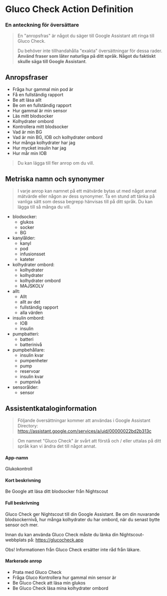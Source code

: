 # Gluco Check Action Definition

### En anteckning för översättare

> En "anropsfras" är något du säger till Google Assistant att ringa till Gluco Check.
> 
> Du behöver inte tillhandahålla "exakta" översättningar för dessa rader. **Använd fraser som låter naturliga på ditt språk. Något du faktiskt skulle säga till Google Assistant**.

## Anropsfraser

- Fråga hur gammal min pod är
- Få en fullständig rapport
- Be att läsa allt
- Be om en fullständig rapport
- Hur gammal är min sensor
- Läs mitt blodsocker
- Kolhydrater ombord
- Kontrollera mitt blodsocker
- Vad är min BG
- Vad är min BG, IOB och kolhydrater ombord
- Hur många kolhydrater har jag
- Hur mycket insulin har jag
- Hur mår min IOB

> Du kan lägga till fler anrop om du vill.

## Metriska namn och synonymer

> I varje anrop kan namnet på ett mätvärde bytas ut med något annat mätvärde eller någon av dess synonymer. Ta en stund att tänka på vanliga sätt som dessa begrepp hänvisas till på ditt språk. Du kan lägga till så många du vill.

- blodsocker:
  - glukos
  - socker
  - BG
- kanylålder:
  - kanyl
  - pod
  - infusionsset
  - kateter
- kolhydrater ombord:
  - kolhydrater
  - kolhydrater
  - kolhydrater ombord
  - MAJSKOLV
- allt:
  - Allt
  - allt av det
  - fullständig rapport
  - alla värden
- insulin ombord:
  - IOB
  - insulin
- pumpbatteri:
  - batteri
  - batterinivå
- pumpbehållare:
  - insulin kvar
  - pumpenheter
  - pump
  - reservoar
  - insulin kvar
  - pumpnivå
- sensorålder:
  - sensor

## Assistentkataloginformation
> Följande översättningar kommer att användas i Google Assistant Directory: https://assistant.google.com/services/a/uid/00000022bd2b313c

> Om namnet "Gluco Check" är svårt att förstå och / eller uttalas på ditt språk kan vi ändra det till något annat.

#### App-namn
Glukokontroll

#### Kort beskrivning
Be Google att läsa ditt blodsocker från Nightscout

#### Full beskrivning
Gluco Check ger Nightscout till din Google Assistant. Be om din nuvarande blodsockernivå, hur många kolhydrater du har ombord, när du senast bytte sensor och mer.

Innan du kan använda Gluco Check måste du länka din Nightscout-webbplats på: https://glucocheck.app

Obs! Informationen från Gluco Check ersätter inte råd från läkare.

#### Markerade anrop
- Prata med Gluco Check
- Fråga Gluco Kontrollera hur gammal min sensor är
- Be Gluco Check att läsa min glukos
- Be Gluco Check läsa mina kolhydrater ombord
